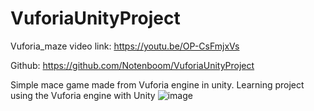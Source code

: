 # VuforiaUnityProject
Vuforia_maze video link: https://youtu.be/OP-CsFmjxVs

Github: https://github.com/Notenboom/VuforiaUnityProject

Simple mace game made from Vuforia engine in unity. 
Learning project using the Vuforia engine with Unity
![image](https://user-images.githubusercontent.com/32570073/143291957-71b7148f-40e1-4873-b552-b06f847bd031.png)
